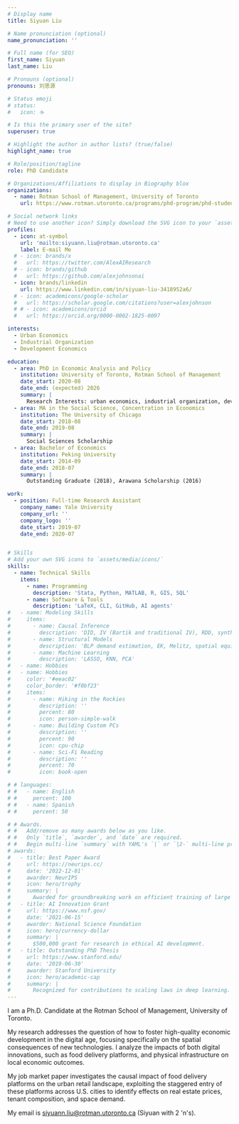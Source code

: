 ```yaml
---
# Display name
title: Siyuan Liu

# Name pronunciation (optional)
name_pronunciation: ''

# Full name (for SEO)
first_name: Siyuan
last_name: Liu

# Pronouns (optional)
pronouns: 刘思源

# Status emoji
# status:
#   icon: ☕

# Is this the primary user of the site?
superuser: true

# Highlight the author in author lists? (true/false)
highlight_name: true

# Role/position/tagline
role: PhD Candidate

# Organizations/Affiliations to display in Biography blox
organizations:
  - name: Rotman School of Management, University of Toronto
    url: https://www.rotman.utoronto.ca/programs/phd-program/phd-student-profiles/siyuan-liu/

# Social network links
# Need to use another icon? Simply download the SVG icon to your `assets/media/icons/` folder.
profiles:
  - icon: at-symbol
    url: 'mailto:siyuann.liu@rotman.utoronto.ca'
    label: E-mail Me
  # - icon: brands/x
  #   url: https://twitter.com/AlexAIResearch
  # - icon: brands/github
  #   url: https://github.com/alexjohnsonai
  - icon: brands/linkedin
    url: https://www.linkedin.com/in/siyuan-liu-3418952a6/
  # - icon: academicons/google-scholar
  #   url: https://scholar.google.com/citations?user=alexjohnson
  # # - icon: academicons/orcid
  #   url: https://orcid.org/0000-0002-1825-0097

interests:
  - Urban Economics
  - Industrial Organization
  - Development Economics

education:
  - area: PhD in Economic Analysis and Policy
    institution: University of Toronto, Rotman School of Management
    date_start: 2020-08
    date_end: (expected) 2026
    summary: |
      Research Interests: urban economics, industrial organization, development economics
  - area: MA in the Social Science, Concentration in Economics
    institution: The University of Chicago
    date_start: 2018-08
    date_end: 2019-08
    summary: |
      Social Sciences Scholarship
  - area: Bachelor of Economics
    institution: Peking University
    date_start: 2014-09
    date_end: 2018-07
    summary: |
      Outstanding Graduate (2018), Arawana Scholarship (2016)

work:
  - position: Full-time Research Assistant
    company_name: Yale University
    company_url: ''
    company_logo: ''
    date_start: 2019-07
    date_end: 2020-07


# Skills
# Add your own SVG icons to `assets/media/icons/`
skills:
  - name: Technical Skills
    items:
      - name: Programming
        description: 'Stata, Python, MATLAB, R, GIS, SQL'
      - name: Software & Tools
        description: 'LaTeX, CLI, GitHub, AI agents'
#   - name: Modeling Skills
#     items:
#       - name: Causal Inference
#         description: 'DID, IV (Bartik and traditional IV), RDD, synthetic control, Heckman two-stages'
#       - name: Structural Models
#         description: 'BLP demand estimation, EK, Melitz, spatial equilibrium and sorting'
#       - name: Machine Learning
#         description: 'LASSO, KNN, PCA'
#   - name: Hobbies
#   - name: Hobbies
#     color: '#eeac02'
#     color_border: '#f0bf23'
#     items:
#       - name: Hiking in the Rockies
#         description: ''
#         percent: 80
#         icon: person-simple-walk
#       - name: Building Custom PCs
#         description: ''
#         percent: 90
#         icon: cpu-chip
#       - name: Sci-Fi Reading
#         description: ''
#         percent: 70
#         icon: book-open

# # languages:
# #   - name: English
# #     percent: 100
# #   - name: Spanish
# #     percent: 50

# # Awards.
# #   Add/remove as many awards below as you like.
# #   Only `title`, `awarder`, and `date` are required.
# #   Begin multi-line `summary` with YAML's `|` or `|2-` multi-line prefix and indent 2 spaces below.
# awards:
#   - title: Best Paper Award
#     url: https://neurips.cc/
#     date: '2022-12-01'
#     awarder: NeurIPS
#     icon: hero/trophy
#     summary: |
#       Awarded for groundbreaking work on efficient training of large models.
#   - title: AI Innovation Grant
#     url: https://www.nsf.gov/
#     date: '2021-06-15'
#     awarder: National Science Foundation
#     icon: hero/currency-dollar
#     summary: |
#       $500,000 grant for research in ethical AI development.
#   - title: Outstanding PhD Thesis
#     url: https://www.stanford.edu/
#     date: '2019-06-30'
#     awarder: Stanford University
#     icon: hero/academic-cap
#     summary: |
#       Recognized for contributions to scaling laws in deep learning.
---
```


I am a Ph.D. Candidate at the Rotman School of Management, University of Toronto. 

My research addresses the question of how to foster high-quality economic development in the digital age, focusing specifically on the spatial consequences of new technologies. I analyze the impacts of both digital innovations, such as food delivery platforms, and physical infrastructure on local economic outcomes.
<!-- I am particularly interested in how online platforms reshape urban real estate markets. My work also examines how improvements in transportation infrastructure and deregulation influence firm dynamics and structural transformation, with a focus on developing economies. -->

My job market paper investigates the causal impact of food delivery platforms on the urban retail landscape, exploiting the staggered entry of these platforms across U.S. cities to identify effects on real estate prices, tenant composition, and space demand.

<!-- Prior to my doctoral studies, I received my bachelor's degrees in economics from Peking University, and my master's degree in social sciences from the University of Chicago. -->

My email is siyuann.liu@rotman.utoronto.ca (Siyuan with 2 'n's).